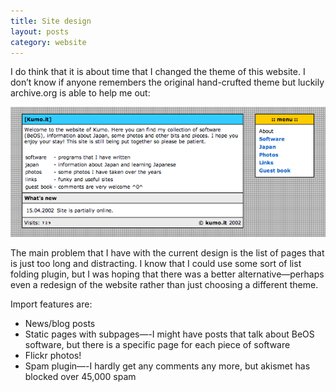 ```yaml
---
title: Site design
layout: posts
category: website
---
```

I do think that it is about time that I changed the theme of this website. I don’t know if anyone remembers the original hand-crufted theme but luckily archive.org is able to help me out:

![[kumo.it] website in June 2002](/resources/kumoit-20071202.png)

The main problem that I have with the current design is the list of pages that is just too long and distracting. I know that I could use some sort of list folding plugin, but I was hoping that there was a better alternative—perhaps even a redesign of the website rather than just choosing a different theme.

Import features are:
- News/blog posts
- Static pages with subpages—-I might have posts that talk about BeOS software, but there is a specific page for each piece of software
- Flickr photos!
- Spam plugin—-I hardly get any comments any more, but akismet has blocked over 45,000 spam
